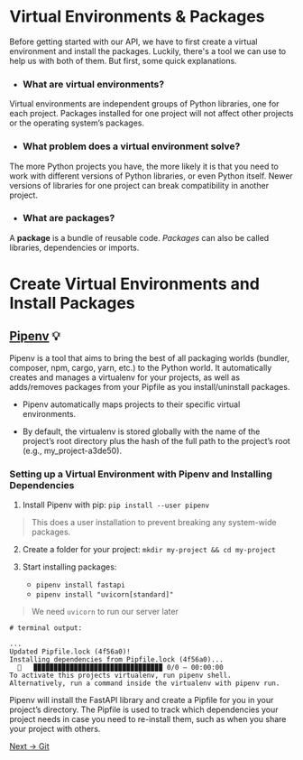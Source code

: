 # Virtual Environments & Packages

Before getting started with our API, we have to first create a virtual environment and install the packages. Luckily, there's a tool we can use to help us with both of them. But first, some quick explanations.

- ### What are virtual environments?

Virtual environments are independent groups of Python libraries, one for each project. Packages installed for one project will not affect other projects or the operating system’s packages.

- ### What problem does a virtual environment solve?

The more Python projects you have, the more likely it is that you need to work with different versions of Python libraries, or even Python itself. Newer versions of libraries for one project can break compatibility in another project.

- ### What are packages?

A **package** is a bundle of reusable code.
_Packages_ can also be called libraries, dependencies or imports.

# Create Virtual Environments and Install Packages

## [Pipenv](https://pipenv.pypa.io/en/latest/) 💡

Pipenv is a tool that aims to bring the best of all packaging worlds (bundler, composer, npm, cargo, yarn, etc.) to the Python world. It automatically creates and manages a virtualenv for your projects, as well as adds/removes packages from your Pipfile as you install/uninstall packages.

- Pipenv automatically maps projects to their specific virtual environments.

- By default, the virtualenv is stored globally with the name of the project’s root directory plus the hash of the full path to the project’s root (e.g., my_project-a3de50).

### Setting up a Virtual Environment with Pipenv and Installing Dependencies

1. Install Pipenv with pip: `pip install --user pipenv`

> This does a user installation to prevent breaking any system-wide packages.

2. Create a folder for your project: `mkdir my-project && cd my-project`

3. Start installing packages:

   - `pipenv install fastapi`
   - `pipenv install "uvicorn[standard]"`

> We need `uvicorn` to run our server later

```shell
# terminal output:

...
Updated Pipfile.lock (4f56a0)!
Installing dependencies from Pipfile.lock (4f56a0)...
  🐍   ▉▉▉▉▉▉▉▉▉▉▉▉▉▉▉▉▉▉▉▉▉▉▉▉▉▉▉▉▉▉▉▉ 0/0 — 00:00:00
To activate this projects virtualenv, run pipenv shell.
Alternatively, run a command inside the virtualenv with pipenv run.
```

Pipenv will install the FastAPI library and create a Pipfile for you in your project’s directory. The Pipfile is used to track which dependencies your project needs in case you need to re-install them, such as when you share your project with others.

[Next → Git](https://karlaevelize.github.io/fastapi-starter/docs/fastapi-starter/3-GIT)
